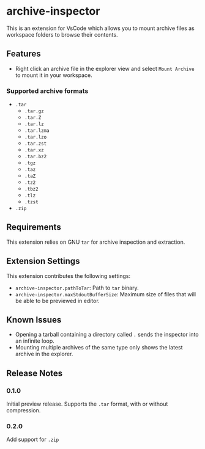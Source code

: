 # archive-inspector

This is an extension for VsCode which allows you to mount archive files as workspace folders to browse their contents.

## Features

* Right click an archive file in the explorer view and select `Mount Archive` to mount it in your workspace.

### Supported archive formats
* `.tar`
  * `.tar.gz`
  * `.tar.Z`
  * `.tar.lz`
  * `.tar.lzma`
  * `.tar.lzo`
  * `.tar.zst`
  * `.tar.xz`
  * `.tar.bz2`
  * `.tgz`
  * `.taz`
  * `.taZ`
  * `.tz2`
  * `.tbz2`
  * `.tlz`
  * `.tzst`
* `.zip`

## Requirements

This extension relies on GNU `tar` for archive inspection and extraction.

## Extension Settings

This extension contributes the following settings:

* `archive-inspector.pathToTar`: Path to `tar` binary.
* `archive-inspector.maxStdoutBufferSize`: Maximum size of files that will be able to be previewed in editor.

## Known Issues

* Opening a tarball containing a directory called `.` sends the inspector into an infinite loop.
* Mounting multiple archives of the same type only shows the latest archive in the explorer.

## Release Notes

### 0.1.0

Initial preview release. Supports the `.tar` format, with or without compression.

### 0.2.0

Add support for `.zip`
